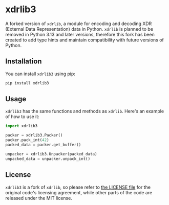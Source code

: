 # xdrlib3

A forked version of `xdrlib`, a module for encoding and decoding XDR (External Data Representation) data in Python. `xdrlib` is planned to be removed in Python 3.13 and later versions, therefore this fork has been created to add type hints and maintain compatibility with future versions of Python.

## Installation
You can install `xdrlib3` using pip:

```bash
pip install xdrlib3
```

## Usage
`xdrlib3` has the same functions and methods as `xdrlib`. Here's an example of how to use it:

```python
import xdrlib3

packer = xdrlib3.Packer()
packer.pack_int(42)
packed_data = packer.get_buffer()

unpacker = xdrlib3.Unpacker(packed_data)
unpacked_data = unpacker.unpack_int()
```

## License

`xdrlib3` is a fork of `xdrlib`, so please refer to [the LICENSE file](https://github.com/python/cpython/blob/024ac542d738f56b36bdeb3517a10e93da5acab9/LICENSE) for the original code's licensing agreement, while other parts of the code are released under the MIT license.
